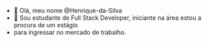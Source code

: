 - 👋 Olá, meu nome @Henrique-da-Silva
- 👀 Sou estudante de Full Stack Developer, iniciante na área estou a procura de um estágio
- para ingressar no mercado de trabalho.


<!---
Henrique-da-Silva/Henrique-da-Silva is a ✨ special ✨ repository because its `README.md` (this file) appears on your GitHub profile.
You can click the Preview link to take a look at your changes.
--->
